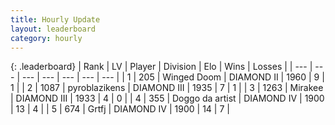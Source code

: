 ```yaml
---
title: Hourly Update
layout: leaderboard
category: hourly
---
```


{: .leaderboard}
| Rank | LV | Player | Division | Elo | Wins | Losses |
| --- | --- | --- | --- | --- | --- | --- |
| <span data-change="0">1</span> | 205 | <span title="ID: 744396">Winged Doom</span> | DIAMOND II | <span data-change="0">1960</span> | <span data-change="0">9</span> | <span data-change="0">1</span> |
| <span data-change="0">2</span> | 1087 | <span title="ID: 143220">pyroblazikens</span> | DIAMOND III | <span data-change="0">1935</span> | <span data-change="0">7</span> | <span data-change="0">1</span> |
| <span data-change="0">3</span> | 1263 | <span title="ID: 416373">Mirakee</span> | DIAMOND III | <span data-change="0">1933</span> | <span data-change="0">4</span> | <span data-change="0">0</span> |
| <span data-change="1">4</span> | 355 | <span title="ID: 571923">Doggo da artist</span> | DIAMOND IV | <span data-change="0">1900</span> | <span data-change="0">13</span> | <span data-change="0">4</span> |
| <span data-change="-1">5</span> | 674 | <span title="ID: 742306">Grtfj</span> | DIAMOND IV | <span data-change="-22">1900</span> | <span data-change="0">14</span> | <span data-change="2">7</span> |